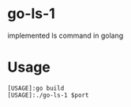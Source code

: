 # go-ls-1

implemented ls command in golang

# Usage

```
[USAGE]:go build 
[USAGE]:./go-ls-1 $port
```
